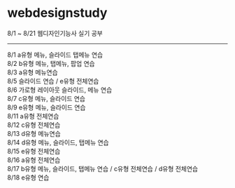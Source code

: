 # webdesignstudy <br>
8/1 ~ 8/21 웹디자인기능사 실기 공부 <br>
<hr>
8/1 a유형 메뉴, 슬라이드 탭메뉴 연습 <br>
8/2 b유형 메뉴, 탭메뉴, 팝업 연습 <br>
8/3 a유형 메뉴연습 <br>
8/5 슬라이드 연습 / e유형 전체연습 <br>
8/6 가로형 레이아웃 슬라이드, 메뉴 연습 <br>
8/7 c유형 메뉴, 슬라이드 연습 <br>
8/9 e유형 메뉴, 슬라이드 연습 <br>
8/11 a유형 전체연습 <br>
8/12 c유형 전체연습 <br>
8/13 d유형 메뉴연습 <br>
8/14 d유형 메뉴, 슬라이드, 탭메뉴 연습 <br>
8/15 e유형 전체연습 <br>
8/16 a유형 전체연습 <br>
8/17 b유형 메뉴, 슬라이드, 탭메뉴 연습 / c유형 전체연습 / d유형 전체연습<br>
8/18 e유형 연습
